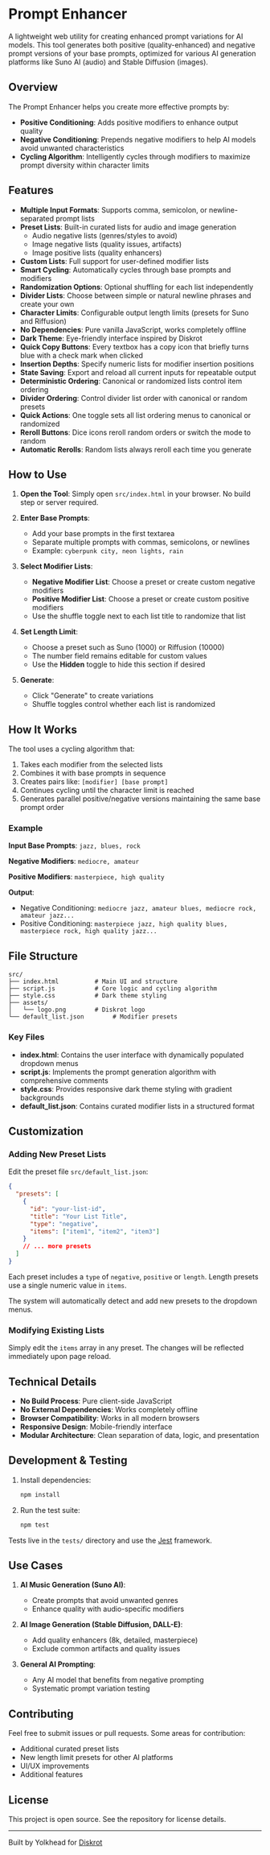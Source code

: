 # Prompt Enhancer

A lightweight web utility for creating enhanced prompt variations for AI models. This tool generates both positive (quality-enhanced) and negative prompt versions of your base prompts, optimized for various AI generation platforms like Suno AI (audio) and Stable Diffusion (images).

## Overview

The Prompt Enhancer helps you create more effective prompts by:
- **Positive Conditioning**: Adds positive modifiers to enhance output quality
- **Negative Conditioning**: Prepends negative modifiers to help AI models avoid unwanted characteristics
- **Cycling Algorithm**: Intelligently cycles through modifiers to maximize prompt diversity within character limits

## Features

- **Multiple Input Formats**: Supports comma, semicolon, or newline-separated prompt lists
- **Preset Lists**: Built-in curated lists for audio and image generation
  - Audio negative lists (genres/styles to avoid)
  - Image negative lists (quality issues, artifacts)
  - Image positive lists (quality enhancers)
- **Custom Lists**: Full support for user-defined modifier lists
- **Smart Cycling**: Automatically cycles through base prompts and modifiers
- **Randomization Options**: Optional shuffling for each list independently
- **Divider Lists**: Choose between simple or natural newline phrases and create your own
- **Character Limits**: Configurable output length limits (presets for Suno and Riffusion)
- **No Dependencies**: Pure vanilla JavaScript, works completely offline
- **Dark Theme**: Eye-friendly interface inspired by Diskrot
- **Quick Copy Buttons**: Every textbox has a copy icon that briefly turns blue with a check mark when clicked
- **Insertion Depths**: Specify numeric lists for modifier insertion positions
- **State Saving**: Export and reload all current inputs for repeatable output
- **Deterministic Ordering**: Canonical or randomized lists control item ordering
- **Divider Ordering**: Control divider list order with canonical or random presets
- **Quick Actions**: One toggle sets all list ordering menus to canonical or randomized
- **Reroll Buttons**: Dice icons reroll random orders or switch the mode to random
- **Automatic Rerolls**: Random lists always reroll each time you generate

## How to Use

1. **Open the Tool**: Simply open `src/index.html` in your browser. No build step or server required.

2. **Enter Base Prompts**:
   - Add your base prompts in the first textarea
   - Separate multiple prompts with commas, semicolons, or newlines
   - Example: `cyberpunk city, neon lights, rain`

3. **Select Modifier Lists**:
   - **Negative Modifier List**: Choose a preset or create custom negative modifiers
   - **Positive Modifier List**: Choose a preset or create custom positive modifiers
   - Use the shuffle toggle next to each list title to randomize that list

4. **Set Length Limit**:
   - Choose a preset such as Suno (1000) or Riffusion (10000)
   - The number field remains editable for custom values
   - Use the **Hidden** toggle to hide this section if desired

5. **Generate**:
   - Click "Generate" to create variations
   - Shuffle toggles control whether each list is randomized

## How It Works

The tool uses a cycling algorithm that:

1. Takes each modifier from the selected lists
2. Combines it with base prompts in sequence
3. Creates pairs like: `[modifier] [base prompt]`
4. Continues cycling until the character limit is reached
5. Generates parallel positive/negative versions maintaining the same base prompt order

### Example

**Input Base Prompts**: `jazz, blues, rock`

**Negative Modifiers**: `mediocre, amateur`

**Positive Modifiers**: `masterpiece, high quality`

**Output**:
- Negative Conditioning: `mediocre jazz, amateur blues, mediocre rock, amateur jazz...`
- Positive Conditioning: `masterpiece jazz, high quality blues, masterpiece rock, high quality jazz...`

## File Structure

```
src/
├── index.html          # Main UI and structure
├── script.js           # Core logic and cycling algorithm
├── style.css           # Dark theme styling
├── assets/
│   └── logo.png        # Diskrot logo
└── default_list.json        # Modifier presets
```

### Key Files

- **index.html**: Contains the user interface with dynamically populated dropdown menus
- **script.js**: Implements the prompt generation algorithm with comprehensive comments
- **style.css**: Provides responsive dark theme styling with gradient backgrounds
- **default_list.json**: Contains curated modifier lists in a structured format

## Customization

### Adding New Preset Lists

Edit the preset file `src/default_list.json`:

```json
{
  "presets": [
    {
      "id": "your-list-id",
      "title": "Your List Title",
      "type": "negative",
      "items": ["item1", "item2", "item3"]
    }
    // ... more presets
  ]
}
```

Each preset includes a `type` of `negative`, `positive` or `length`. Length presets use a single numeric value in `items`.

The system will automatically detect and add new presets to the dropdown menus.

### Modifying Existing Lists

Simply edit the `items` array in any preset. The changes will be reflected immediately upon page reload.

## Technical Details

- **No Build Process**: Pure client-side JavaScript
- **No External Dependencies**: Works completely offline
- **Browser Compatibility**: Works in all modern browsers
- **Responsive Design**: Mobile-friendly interface
- **Modular Architecture**: Clean separation of data, logic, and presentation

## Development & Testing

1. Install dependencies:

   ```bash
   npm install
   ```

2. Run the test suite:

   ```bash
   npm test
   ```

Tests live in the `tests/` directory and use the [Jest](https://jestjs.io/) framework.

## Use Cases

1. **AI Music Generation (Suno AI)**:
   - Create prompts that avoid unwanted genres
   - Enhance quality with audio-specific modifiers

2. **AI Image Generation (Stable Diffusion, DALL-E)**:
   - Add quality enhancers (8k, detailed, masterpiece)
   - Exclude common artifacts and quality issues

3. **General AI Prompting**:
   - Any AI model that benefits from negative prompting
   - Systematic prompt variation testing

## Contributing

Feel free to submit issues or pull requests. Some areas for contribution:
- Additional curated preset lists
- New length limit presets for other AI platforms
- UI/UX improvements
- Additional features

## License

This project is open source. See the repository for license details.

---

Built by Yolkhead for [Diskrot](https://www.diskrot.com)

